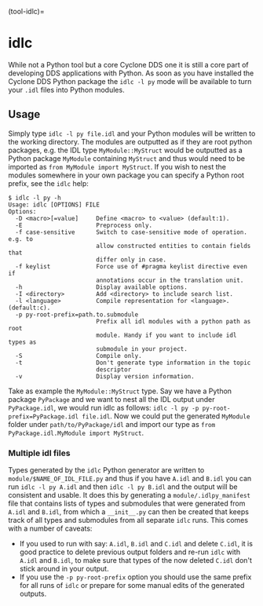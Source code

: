 (tool-idlc)=
# idlc

While not a Python tool but a core Cyclone DDS one it is still a core part of developing DDS applications with Python. As soon as you have installed the Cyclone DDS Python package the `idlc -l py` mode will be available to turn your `.idl` files into Python modules.

## Usage

Simply type `idlc -l py file.idl` and your Python modules will be written to the working directory. The modules are outputted as if they are root python packages, e.g. the IDL type `MyModule::MyStruct` would be outputted as a Python package `MyModule` containing `MyStruct` and thus would need to be imported as `from MyModule import MyStruct`. If you wish to nest the modules somewhere in your own package you can specify a Python root prefix, see the `idlc` help:

```console
$ idlc -l py -h
Usage: idlc [OPTIONS] FILE
Options:
  -D <macro>[=value]     Define <macro> to <value> (default:1).
  -E                     Preprocess only.
  -f case-sensitive      Switch to case-sensitive mode of operation. e.g. to
                         allow constructed entities to contain fields that
                         differ only in case.
  -f keylist             Force use of #pragma keylist directive even if
                         annotations occur in the translation unit.
  -h                     Display available options.
  -I <directory>         Add <directory> to include search list.
  -l <language>          Compile representation for <language>. (default:c).
  -p py-root-prefix=path.to.submodule
                         Prefix all idl modules with a python path as root
                         module. Handy if you want to include idl types as
                         submodule in your project.
  -S                     Compile only.
  -t                     Don't generate type information in the topic
                         descriptor
  -v                     Display version information.
```

Take as example the `MyModule::MyStruct` type. Say we have a Python package `PyPackage` and we want to nest all the IDL output under `PyPackage.idl`, we would run idlc as follows: `idlc -l py -p py-root-prefix=PyPackage.idl file.idl`. Now we could put the generated `MyModule` folder under `path/to/PyPackage/idl` and import our type as `from PyPackage.idl.MyModule import MyStruct`.

### Multiple idl files

Types generated by the `idlc` Python generator are written to `module/$NAME_OF_IDL_FILE.py` and thus if you have `A.idl` and `B.idl` you can run `idlc -l py A.idl` and then `idlc -l py B.idl` and the output will be consistent and usable. It does this by generating a `module/.idlpy_manifest` file that contains lists of types and submodules that were generated from `A.idl` and `B.idl`, from which a `__init__.py` can then be created that keeps track of all types and submodules from all separate `idlc` runs. This comes with a number of caveats:

 * If you used to run with say: `A.idl`, `B.idl` and `C.idl` and delete `C.idl`, it is good practice to delete previous output folders and re-run `idlc` with `A.idl` and `B.idl`, to make sure that types of the now deleted `C.idl` don't stick around in your output.
 * If you use the `-p py-root-prefix` option you should use the same prefix for all runs of `idlc` or prepare for some manual edits of the generated outputs.
